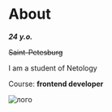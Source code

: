 # About

***24 y.o.***

~~Saint-Petesburg~~

I am a student of Netology

Course: **frontend developer**

![лого](https://www.sostav.ru/images/news/2020/05/21/exkn8ppz.png)

